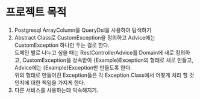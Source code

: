 # 프로젝트 목적

1. Postgresql ArrayColumn을 QueryDsl을 사용하여 탐색하기
2. Abstract Class로 CustomException을 정의하고 Advice에는 CustomException 하나만 두는 걸로 한다. <br/>
도메인 별로 나누고 싶을 때는 RestControllerAdvice를 Domain에 새로 정의하고, CustomException을 상속받아 {Example}Exception의 형태로 새로 만들고, Advice에는 {Example}Exception만 만들도록 한다.<br/>
위의 형태로 만들어진 Exception들은 각 Exception Class에서 어떻게 처리 할 것인지에 대한 책임을 가지게 한다.
3. 다른 서비스를 사용하는데 익숙해지기.